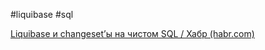 #liquibase #sql

[Liquibase и changeset’ы на чистом SQL / Хабр (habr.com)](https://habr.com/ru/post/251617/)
